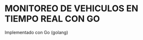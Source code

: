 MONITOREO DE VEHICULOS EN TIEMPO REAL CON GO
=====================================================================
Implementado con Go (golang)
